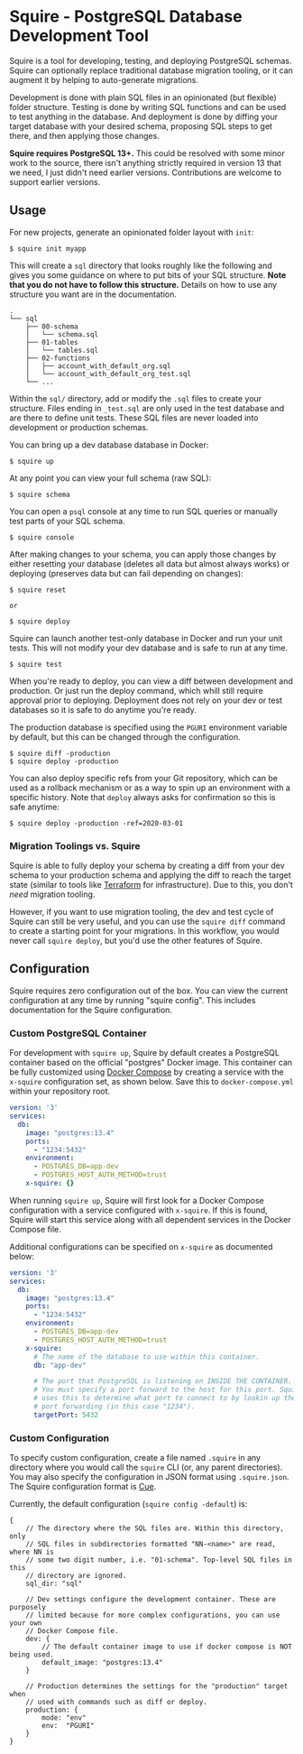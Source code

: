 # Squire - PostgreSQL Database Development Tool

Squire is a tool for developing, testing, and deploying PostgreSQL schemas.
Squire can optionally replace traditional database migration tooling, or
it can augment it by helping to auto-generate migrations.

Development is done with plain SQL files in an opinionated (but flexible)
folder structure. Testing is done by writing SQL functions and can be used
to test anything in the database. And deployment is done by diffing your target
database with your desired schema, proposing SQL steps to get there, and then
applying those changes.

**Squire requires PostgreSQL 13+.** This could be resolved with some minor
work to the source, there isn't anything strictly required in version 13
that we need, I just didn't need earlier versions. Contributions are welcome
to support earlier versions.

## Usage

For new projects, generate an opinionated folder layout with `init`:

	$ squire init myapp

This will create a `sql` directory that looks roughly like the following
and gives you some guidance on where to put bits of your SQL structure.
**Note that you do not have to follow this structure.** Details on how to
use any structure you want are in the documentation.

```
.
└── sql
    ├── 00-schema
    │   └── schema.sql
    ├── 01-tables
    │   └── tables.sql
    ├── 02-functions
    │   ├── account_with_default_org.sql
    │   └── account_with_default_org_test.sql
    └── ...
 ```

Within the `sql/` directory, add or modify the `.sql` files to create
your structure. Files ending in `_test.sql` are only used in the test
database and are there to define unit tests. These SQL files are never
loaded into development or production schemas.

You can bring up a dev database database in Docker:

	$ squire up

At any point you can view your full schema (raw SQL):

	$ squire schema

You can open a `psql` console at any time to run SQL queries or manually
test parts of your SQL schema.

	$ squire console

After making changes to your schema, you can apply those changes
by either resetting your database (deletes all data but almost always
works) or deploying (preserves data but can fail depending on changes):

	$ squire reset

	or

	$ squire deploy

Squire can launch another test-only database in Docker and run your
unit tests. This will not modify your dev database and is safe to run
at any time.

	$ squire test

When you're ready to deploy, you can view a diff between development
and production. Or just run the deploy command, which whill still require
approval prior to deploying. Deployment does not rely on your dev
or test databases so it is safe to do anytime you're ready.

The production database is specified using the `PGURI` environment variable
by default, but this can be changed through the configuration.

	$ squire diff -production
	$ squire deploy -production

You can also deploy specific refs from your Git repository, which
can be used as a rollback mechanism or as a way to spin up an environment
with a specific history. Note that `deploy` always asks for confirmation
so this is safe anytime:

	$ squire deploy -production -ref=2020-03-01

### Migration Toolings vs. Squire

Squire is able to fully deploy your schema by creating a diff from
your dev schema to your production schema and applying the diff to reach
the target state (similar to tools like [Terraform](https://www.terraform.io/)
for infrastructure). Due to this, you don't _need_ migration tooling.

However, if you want to use migration tooling, the dev and test cycle
of Squire can still be very useful, and you can use the `squire diff`
command to create a starting point for your migrations. In this workflow,
you would never call `squire deploy`, but you'd use the other features
of Squire.

## Configuration

Squire requires zero configuration out of the box. You can view the
current configuration at any time by running "squire config". This includes
documentation for the Squire configuration.

### Custom PostgreSQL Container

For development with `squire up`, Squire by default creates a PostgreSQL
container based on the official "postgres" Docker image. This container
can be fully customized using [Docker Compose](https://docs.docker.com/compose/)
by creating a service with the `x-squire` configuration set, as shown below.
Save this to `docker-compose.yml` within your repository root.

```yaml
version: '3'
services:
  db:
    image: "postgres:13.4"
    ports:
      - "1234:5432"
    environment:
      - POSTGRES_DB=app-dev
      - POSTGRES_HOST_AUTH_METHOD=trust
    x-squire: {}
```

When running `squire up`, Squire will first look for a Docker Compose
configuration with a service configured with `x-squire`. If this is found,
Squire will start this service along with all dependent services in the
Docker Compose file.

Additional configurations can be specified on `x-squire` as documented below:

```yaml
version: '3'
services:
  db:
    image: "postgres:13.4"
    ports:
      - "1234:5432"
    environment:
      - POSTGRES_DB=app-dev
      - POSTGRES_HOST_AUTH_METHOD=trust
    x-squire:
      # The name of the database to use within this container.
      db: "app-dev"

      # The port that PostgreSQL is listening on INSIDE THE CONTAINER.
      # You must specify a port forward to the host for this port. Squire
      # uses this to determine what port to connect to by lookin up the
      # port forwarding (in this case "1234").
      targetPort: 5432
```

### Custom Configuration

To specify custom configuration, create a file named `.squire` in any
directory where you would call the `squire` CLI (or, any parent directories).
You may also specify the configuration in JSON format using `.squire.json`.
The Squire configuration format is [Cue](https://cuelang.org/).

Currently, the default configuration (`squire config -default`) is:

```cue
{
	// The directory where the SQL files are. Within this directory, only
	// SQL files in subdirectories formatted "NN-<name>" are read, where NN is
	// some two digit number, i.e. "01-schema". Top-level SQL files in this
	// directory are ignored.
	sql_dir: "sql"

	// Dev settings configure the development container. These are purposely
	// limited because for more complex configurations, you can use your own
	// Docker Compose file.
	dev: {
		// The default container image to use if docker compose is NOT being used.
		default_image: "postgres:13.4"
	}

	// Production determines the settings for the "production" target when
	// used with commands such as diff or deploy.
	production: {
		mode: "env"
		env:  "PGURI"
	}
}
```

